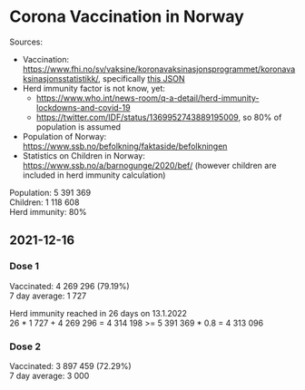 # Corona Vaccination in Norway

Sources:

- Vaccination: <https://www.fhi.no/sv/vaksine/koronavaksinasjonsprogrammet/koronavaksinasjonsstatistikk/>, specifically [this JSON](https://www.fhi.no/api/chartdata/api/99119)
- Herd immunity factor is not know, yet:
  - <https://www.who.int/news-room/q-a-detail/herd-immunity-lockdowns-and-covid-19>
  - <https://twitter.com/IDF/status/1369952743889195009>, so 80% of population is assumed
- Population of Norway: <https://www.ssb.no/befolkning/faktaside/befolkningen>
- Statistics on Children in Norway: https://www.ssb.no/a/barnogunge/2020/bef/ (however children are included in herd immunity calculation)

Population: 5 391 369  
Children: 1 118 608  
Herd immunity: 80%  

## 2021-12-16

### Dose 1

Vaccinated: 4 269 296 (79.19%)  
7 day average: 1 727

Herd immunity reached in 26 days on 13.1.2022  
26 * 1 727 + 4 269 296 = 4 314 198 >= 5 391 369 * 0.8 = 4 313 096

### Dose 2

Vaccinated: 3 897 459 (72.29%)  
7 day average: 3 000

